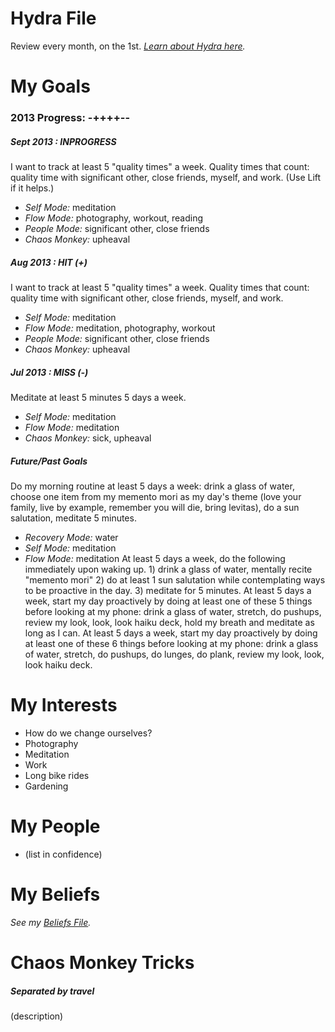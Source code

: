 # Hydra File
Review every month, on the 1st. *[Learn about Hydra here](https://medium.com/better-humans/c02337782a89).*

# My Goals

### 2013 Progress: -++++--

##### Sept 2013 : INPROGRESS
I want to track at least 5 "quality times" a week. Quality times that count: quality time with significant other, close friends, myself, and work. (Use Lift if it helps.)
* *Self Mode:* meditation
* *Flow Mode:* photography, workout, reading
* *People Mode:* significant other, close friends
* *Chaos Monkey:* upheaval

##### Aug 2013 : HIT (+)
I want to track at least 5 "quality times" a week. Quality times that count: quality time with significant other, close friends, myself, and work. 
* *Self Mode:* meditation
* *Flow Mode:* meditation, photography, workout
* *People Mode:* significant other, close friends
* *Chaos Monkey:* upheaval

##### Jul 2013 : MISS (-)
Meditate at least 5 minutes 5 days a week.
* *Self Mode:* meditation
* *Flow Mode:* meditation
* *Chaos Monkey:* sick, upheaval

##### Future/Past Goals
Do my morning routine at least 5 days a week: drink a glass of water, choose one item from my memento mori as my day's theme (love your family, live by example, remember you will die, bring levitas), do a sun salutation, meditate 5 minutes.
* *Recovery Mode:* water
* *Self Mode:* meditation
* *Flow Mode:* meditation
At least 5 days a week, do the following immediately upon waking up. 1) drink a glass of water, mentally recite "memento mori" 2) do at least 1 sun salutation while contemplating ways to be proactive in the day. 3) meditate for 5 minutes.
At least 5 days a week, start my day proactively by doing at least one of these 5 things before looking at my phone: drink a glass of water, stretch, do pushups, review my look, look, look haiku deck, hold my breath and meditate as long as I can.
At least 5 days a week, start my day proactively by doing at least one of these 6 things before looking at my phone: drink a glass of water, stretch, do pushups, do lunges, do plank, review my look, look, look haiku deck.

# My Interests
* How do we change ourselves?
* Photography
* Meditation
* Work
* Long bike rides
* Gardening

# My People
* (list in confidence)

# My Beliefs
*See my [Beliefs File](Beliefs.md).*

# Chaos Monkey Tricks

##### Separated by travel
(description)